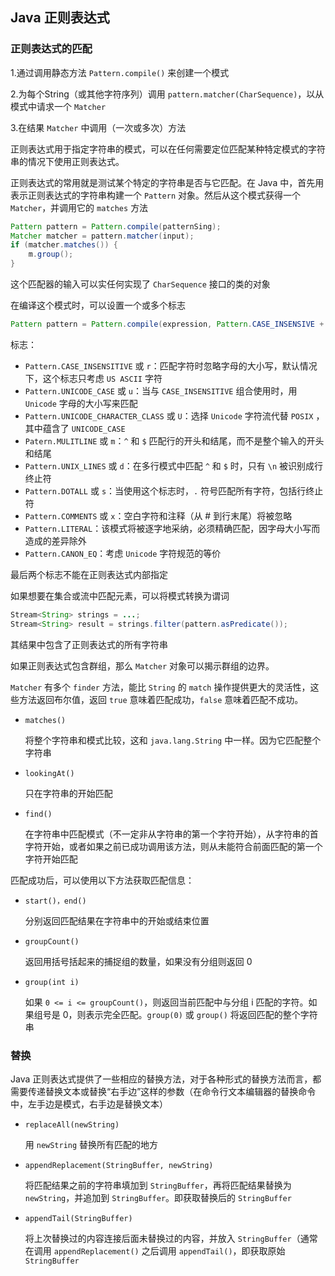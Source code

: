 ## Java 正则表达式

### 正则表达式的匹配

1.通过调用静态方法 `Pattern.compile()` 来创建一个模式

2.为每个String（或其他字符序列）调用 `pattern.matcher(CharSequence)`，以从模式中请求一个 `Matcher`

3.在结果 `Matcher` 中调用（一次或多次）方法

正则表达式用于指定字符串的模式，可以在任何需要定位匹配某种特定模式的字符串的情况下使用正则表达式。

正则表达式的常用就是测试某个特定的字符串是否与它匹配。在 Java 中，首先用表示正则表达式的字符串构建一个 `Pattern` 对象。然后从这个模式获得一个 `Matcher`，并调用它的 `matches` 方法

```java
Pattern pattern = Pattern.compile(patternSing);
Matcher matcher = pattern.matcher(input);
if (matcher.matches()) {
    m.group();
}
```

这个匹配器的输入可以实任何实现了 `CharSequence` 接口的类的对象

在编译这个模式时，可以设置一个或多个标志

```java
Pattern pattern = Pattern.compile(expression, Pattern.CASE_INSENSIVE + Pattern.UNICODE_CASE);
```

标志：

* `Pattern.CASE_INSENSITIVE` 或 `r`：匹配字符时忽略字母的大小写，默认情况下，这个标志只考虑 `US ASCII` 字符
* `Pattern.UNICODE_CASE` 或 `u`：当与 `CASE_INSENSITIVE` 组合使用时，用 `Unicode` 字母的大小写来匹配
* `Pattern.UNICODE_CHARACTER_CLASS` 或 `U`：选择 `Unicode` 字符流代替 `POSIX` ，其中蕴含了 `UNICODE_CASE`
* `Patern.MULITLINE` 或 `m`：`^` 和 `$` 匹配行的开头和结尾，而不是整个输入的开头和结尾
* `Pattern.UNIX_LINES` 或 `d`：在多行模式中匹配 `^` 和 `$` 时，只有 `\n` 被识别成行终止符
* `Pattern.DOTALL` 或 `s`：当使用这个标志时，`.` 符号匹配所有字符，包括行终止符
* `Pattern.COMMENTS` 或 `x`：空白字符和注释（从 # 到行末尾）将被忽略
* `Pattern.LITERAL`：该模式将被逐字地采纳，必须精确匹配，因字母大小写而造成的差异除外
* `Pattern.CANON_EQ`：考虑 `Unicode` 字符规范的等价

最后两个标志不能在正则表达式内部指定

如果想要在集合或流中匹配元素，可以将模式转换为谓词

```java
Stream<String> strings = ...;
Stream<String> result = strings.filter(pattern.asPredicate());
```

其结果中包含了正则表达式的所有字符串

如果正则表达式包含群组，那么 `Matcher` 对象可以揭示群组的边界。

`Matcher` 有多个 `finder` 方法，能比 `String` 的 `match` 操作提供更大的灵活性，这些方法返回布尔值，返回 `true` 意味着匹配成功，`false` 意味着匹配不成功。

* `matches()` 

  将整个字符串和模式比较，这和 `java.lang.String` 中一样。因为它匹配整个字符串

* `lookingAt()`

  只在字符串的开始匹配

* `find()`

  在字符串中匹配模式（不一定非从字符串的第一个字符开始），从字符串的首字符开始，或者如果之前已成功调用该方法，则从未能符合前面匹配的第一个字符开始匹配

匹配成功后，可以使用以下方法获取匹配信息：

* `start()，end()`

  分别返回匹配结果在字符串中的开始或结束位置

* `groupCount()`

  返回用括号括起来的捕捉组的数量，如果没有分组则返回 0

* `group(int i)`

  如果 `0 <= i <= groupCount()`，则返回当前匹配中与分组 i 匹配的字符。如果组号是 0，则表示完全匹配。`group(0)` 或 `group()` 将返回匹配的整个字符串

### 替换

Java 正则表达式提供了一些相应的替换方法，对于各种形式的替换方法而言，都需要传递替换文本或替换“右手边”这样的参数（在命令行文本编辑器的替换命令中，左手边是模式，右手边是替换文本）

* `replaceAll(newString)`

  用 `newString` 替换所有匹配的地方

* `appendReplacement(StringBuffer, newString)`

  将匹配结果之前的字符串填加到 `StringBuffer`，再将匹配结果替换为 `newString`，并追加到 `StringBuffer`。即获取替换后的 `StringBuffer`

* `appendTail(StringBuffer)`

  将上次替换过的内容连接后面未替换过的内容，并放入 `StringBuffer`（通常在调用 `appendReplacement()` 之后调用 `appendTail()`，即获取原始`StringBuffer`

  

  